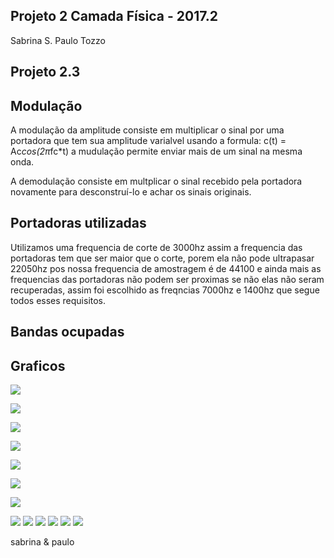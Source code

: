 ## Projeto 2 Camada Física - 2017.2

Sabrina S.
Paulo Tozzo

## Projeto 2.3

## Modulação

A modulação da amplitude consiste em multiplicar o sinal por uma portadora que tem sua amplitude varialvel usando a formula:
c(t) = Ac*cos(2π*fc*t) a mudulação permite enviar mais de um sinal na mesma onda.


A demodulação consiste em multplicar o sinal recebido pela portadora novamente para desconstruí-lo e achar os sinais originais.

## Portadoras utilizadas

Utilizamos uma frequencia de corte de 3000hz assim a frequencia das portadoras tem que ser maior que o corte, porem ela não pode ultrapasar 22050hz pos nossa frequencia de amostragem é de 44100 e ainda mais as frequencias das portadoras não podem ser proximas se não elas não seram recuperadas, assim foi escolhido as freqncias 7000hz e 1400hz que segue todos esses requisitos.

## Bandas ocupadas


## Graficos
![](./graficos_transmissor/fourier_da_soma_nao_necessario.png)

![](./graficos_transmissor/fourier_das_mensagens_moduladas.png)

![](./graficos_transmissor/fourier_do_audio_filtrado.png)

![](./graficos_transmissor/fourier_dos_sinais_originais.png)

![](./graficos_transmissor/mensagem_modulada_no_tempo.png)

![](./graficos_transmissor/sinal_da_portadora.png)

![](./graficos_transmissor/sinal_original_no_tempo.png)

![](./graficos_transmissor/fourier_das_mensagens_moduladas.png)
![](./graficos_transmissor/fourier_das_mensagens_moduladas.png)
![](./graficos_transmissor/fourier_das_mensagens_moduladas.png)
![](./graficos_transmissor/fourier_das_mensagens_moduladas.png)
![](./graficos_transmissor/fourier_das_mensagens_moduladas.png)
![](./graficos_transmissor/fourier_das_mensagens_moduladas.png)


sabrina & paulo
